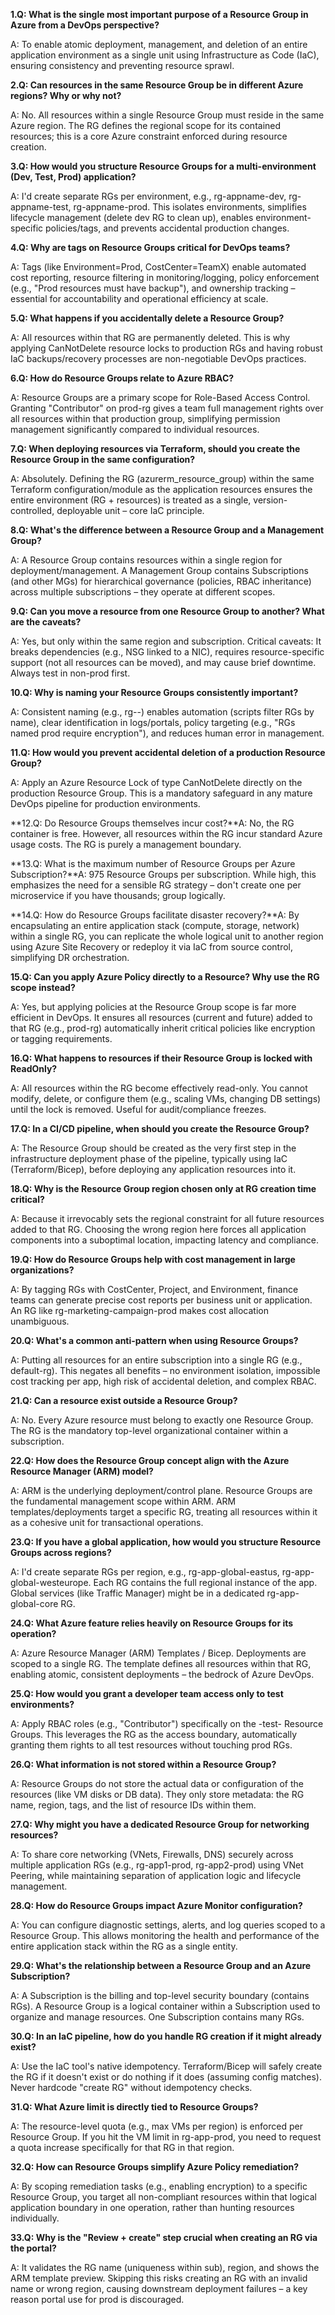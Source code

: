 **1.Q: What is the single most important purpose of a Resource Group in Azure from a DevOps perspective?**

A: To enable atomic deployment, management, and deletion of an entire application environment as a single unit using Infrastructure as Code (IaC), ensuring consistency and preventing resource sprawl.

**2.Q: Can resources in the same Resource Group be in different Azure regions? Why or why not?**

A: No. All resources within a single Resource Group must reside in the same Azure region. The RG defines the regional scope for its contained resources; this is a core Azure constraint enforced during resource creation.

**3.Q: How would you structure Resource Groups for a multi-environment (Dev, Test, Prod) application?**

A: I'd create separate RGs per environment, e.g., rg-appname-dev, rg-appname-test, rg-appname-prod. This isolates environments, simplifies lifecycle management (delete dev RG to clean up), enables environment-specific policies/tags, and prevents accidental production changes.

**4.Q: Why are tags on Resource Groups critical for DevOps teams?**

A: Tags (like Environment=Prod, CostCenter=TeamX) enable automated cost reporting, resource filtering in monitoring/logging, policy enforcement (e.g., "Prod resources must have backup"), and ownership tracking – essential for accountability and operational efficiency at scale.

**5.Q: What happens if you accidentally delete a Resource Group?**

A: All resources within that RG are permanently deleted. This is why applying CanNotDelete resource locks to production RGs and having robust IaC backups/recovery processes are non-negotiable DevOps practices.

**6.Q: How do Resource Groups relate to Azure RBAC?**

A: Resource Groups are a primary scope for Role-Based Access Control. Granting "Contributor" on prod-rg gives a team full management rights over all resources within that production group, simplifying permission management significantly compared to individual resources.

**7.Q: When deploying resources via Terraform, should you create the Resource Group in the same configuration?**

A: Absolutely. Defining the RG (azurerm\_resource\_group) within the same Terraform configuration/module as the application resources ensures the entire environment (RG + resources) is treated as a single, version-controlled, deployable unit – core IaC principle.

**8.Q: What's the difference between a Resource Group and a Management Group?**

A: A Resource Group contains resources within a single region for deployment/management. A Management Group contains Subscriptions (and other MGs) for hierarchical governance (policies, RBAC inheritance) across multiple subscriptions – they operate at different scopes.

**9.Q: Can you move a resource from one Resource Group to another? What are the caveats?**

A: Yes, but only within the same region and subscription. Critical caveats: It breaks dependencies (e.g., NSG linked to a NIC), requires resource-specific support (not all resources can be moved), and may cause brief downtime. Always test in non-prod first.

**10.Q: Why is naming your Resource Groups consistently important?**

A: Consistent naming (e.g., rg-\-) enables automation (scripts filter RGs by name), clear identification in logs/portals, policy targeting (e.g., "RGs named prod require encryption"), and reduces human error in management.

**11.Q: How would you prevent accidental deletion of a production Resource Group?**

A: Apply an Azure Resource Lock of type CanNotDelete directly on the production Resource Group. This is a mandatory safeguard in any mature DevOps pipeline for production environments.

**12.Q: Do Resource Groups themselves incur cost?**A: No, the RG container is free. However, all resources within the RG incur standard Azure usage costs. The RG is purely a management boundary.

**13.Q: What is the maximum number of Resource Groups per Azure Subscription?**A: 975 Resource Groups per subscription. While high, this emphasizes the need for a sensible RG strategy – don't create one per microservice if you have thousands; group logically.

**14.Q: How do Resource Groups facilitate disaster recovery?**A: By encapsulating an entire application stack (compute, storage, network) within a single RG, you can replicate the whole logical unit to another region using Azure Site Recovery or redeploy it via IaC from source control, simplifying DR orchestration.

**15.Q: Can you apply Azure Policy directly to a Resource? Why use the RG scope instead?**

A: Yes, but applying policies at the Resource Group scope is far more efficient in DevOps. It ensures all resources (current and future) added to that RG (e.g., prod-rg) automatically inherit critical policies like encryption or tagging requirements.

**16.Q: What happens to resources if their Resource Group is locked with ReadOnly?**

A: All resources within the RG become effectively read-only. You cannot modify, delete, or configure them (e.g., scaling VMs, changing DB settings) until the lock is removed. Useful for audit/compliance freezes.

**17.Q: In a CI/CD pipeline, when should you create the Resource Group?**

A: The Resource Group should be created as the very first step in the infrastructure deployment phase of the pipeline, typically using IaC (Terraform/Bicep), before deploying any application resources into it.

**18.Q: Why is the Resource Group region chosen only at RG creation time critical?**

A: Because it irrevocably sets the regional constraint for all future resources added to that RG. Choosing the wrong region here forces all application components into a suboptimal location, impacting latency and compliance.

**19.Q: How do Resource Groups help with cost management in large organizations?**

A: By tagging RGs with CostCenter, Project, and Environment, finance teams can generate precise cost reports per business unit or application. An RG like rg-marketing-campaign-prod makes cost allocation unambiguous.

**20.Q: What's a common anti-pattern when using Resource Groups?**

A: Putting all resources for an entire subscription into a single RG (e.g., default-rg). This negates all benefits – no environment isolation, impossible cost tracking per app, high risk of accidental deletion, and complex RBAC.

**21.Q: Can a resource exist outside a Resource Group?**

A: No. Every Azure resource must belong to exactly one Resource Group. The RG is the mandatory top-level organizational container within a subscription.

**22.Q: How does the Resource Group concept align with the Azure Resource Manager (ARM) model?**

A: ARM is the underlying deployment/control plane. Resource Groups are the fundamental management scope within ARM. ARM templates/deployments target a specific RG, treating all resources within it as a cohesive unit for transactional operations.

**23.Q: If you have a global application, how would you structure Resource Groups across regions?**

A: I'd create separate RGs per region, e.g., rg-app-global-eastus, rg-app-global-westeurope. Each RG contains the full regional instance of the app. Global services (like Traffic Manager) might be in a dedicated rg-app-global-core RG.

**24.Q: What Azure feature relies heavily on Resource Groups for its operation?**

A: Azure Resource Manager (ARM) Templates / Bicep. Deployments are scoped to a single RG. The template defines all resources within that RG, enabling atomic, consistent deployments – the bedrock of Azure DevOps.

**25.Q: How would you grant a developer team access only to test environments?**

A: Apply RBAC roles (e.g., "Contributor") specifically on the -test- Resource Groups. This leverages the RG as the access boundary, automatically granting them rights to all test resources without touching prod RGs.

**26.Q: What information is not stored within a Resource Group?**

A: Resource Groups do not store the actual data or configuration of the resources (like VM disks or DB data). They only store metadata: the RG name, region, tags, and the list of resource IDs within them.

**27.Q: Why might you have a dedicated Resource Group for networking resources?**

A: To share core networking (VNets, Firewalls, DNS) securely across multiple application RGs (e.g., rg-app1-prod, rg-app2-prod) using VNet Peering, while maintaining separation of application logic and lifecycle management.

**28.Q: How do Resource Groups impact Azure Monitor configuration?**

A: You can configure diagnostic settings, alerts, and log queries scoped to a Resource Group. This allows monitoring the health and performance of the entire application stack within the RG as a single entity.

**29.Q: What's the relationship between a Resource Group and an Azure Subscription?**

A: A Subscription is the billing and top-level security boundary (contains RGs). A Resource Group is a logical container within a Subscription used to organize and manage resources. One Subscription contains many RGs.

**30.Q: In an IaC pipeline, how do you handle RG creation if it might already exist?**

A: Use the IaC tool's native idempotency. Terraform/Bicep will safely create the RG if it doesn't exist or do nothing if it does (assuming config matches). Never hardcode "create RG" without idempotency checks.

**31.Q: What Azure limit is directly tied to Resource Groups?**

A: The resource-level quota (e.g., max VMs per region) is enforced per Resource Group. If you hit the VM limit in rg-app-prod, you need to request a quota increase specifically for that RG in that region.

**32.Q: How can Resource Groups simplify Azure Policy remediation?**

A: By scoping remediation tasks (e.g., enabling encryption) to a specific Resource Group, you target all non-compliant resources within that logical application boundary in one operation, rather than hunting resources individually.

**33.Q: Why is the "Review + create" step crucial when creating an RG via the portal?**

A: It validates the RG name (uniqueness within sub), region, and shows the ARM template preview. Skipping this risks creating an RG with an invalid name or wrong region, causing downstream deployment failures – a key reason portal use for prod is discouraged.